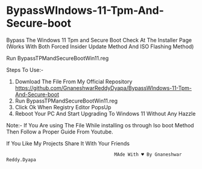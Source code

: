 # BypassWIndows-11-Tpm-And-Secure-boot
Bypass The Windows 11 Tpm and Secure Boot Check At The Installer Page (Works With Both Forced Insider Update Method And ISO Flashing Method)

Run BypassTPMandSecureBootWin11.reg



Steps To Use:-
1. Download The File From My Official Repository https://github.com/GnaneshwarReddyDyapa/BypassWIndows-11-Tpm-And-Secure-boot
2. Run BypassTPMandSecureBootWin11.reg
3. Click Ok When Registry Editor PopsUp
4. Reboot Your PC And Start Upgrading To Windows 11 Without Any Hazzle

Note:- If You Are using The File While installing os through Iso boot Method Then Follow a Proper Guide From Youtube.






If You Like My Projects Share It With Your Friends
                                            
                                            MAde With ♥ By Gnaneshwar Reddy.Dyapa


